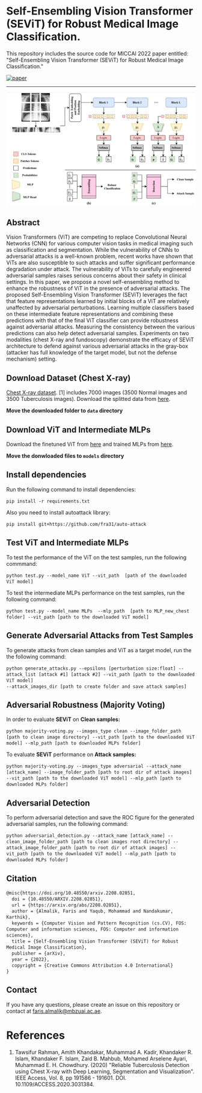 # Self-Ensembling Vision Transformer (SEViT) for Robust Medical Image Classification. 
This repository includes the source code for MICCAI 2022 paper entitled: "Self-Ensembling Vision Transformer (SEViT) for Robust Medical Image Classification."

[![paper](https://img.shields.io/badge/arXiv-Paper-<COLOR>.svg)](https://arxiv.org/abs/2208.02851)

<hr />


![Method](Figures/Method.jpg)

## Abstract 
Vision Transformers (ViT) are competing to replace Convolutional Neural Networks (CNN) for various computer vision tasks in medical imaging such as classification and segmentation. While the vulnerability of CNNs to adversarial attacks is a well-known problem, recent works have shown that ViTs are also susceptible to such attacks
and suffer significant performance degradation under attack. The vulnerability of ViTs to carefully engineered adversarial samples raises serious concerns about their safety in clinical settings. In this paper, we propose a novel self-ensembling method to enhance the robustness of ViT in the presence of adversarial attacks. The proposed Self-Ensembling Vision Transformer (SEViT) leverages the fact that feature representations learned by initial blocks of a ViT are relatively unaffected by adversarial perturbations. Learning multiple classifiers based on these intermediate feature representations and combining these predictions with that of the final ViT classifier can provide robustness against adversarial attacks. Measuring the consistency between the various predictions can also help detect adversarial samples. Experiments on two modalities (chest X-ray and fundoscopy) demonstrate the efficacy of SEViT architecture to defend against various adversarial attacks in the gray-box (attacker has full knowledge of the target model, but not the defense mechanism) setting.

## Download Dataset (Chest X-ray)
[Chest X-ray dataset](https://www.kaggle.com/datasets/tawsifurrahman/tuberculosis-tb-chest-xray-dataset).
[1] includes 7000 images (3500 Normal images and 3500 Tuberculosis images). Download the splitted data from [here](https://drive.google.com/drive/folders/1XmdB37YowEHQTak2rU2iqyzHK8WBF7pO?usp=sharing). 

**Move the downloaded folder to `data` directory**

## Download ViT and Intermediate MLPs
Download the finetuned ViT from [here](https://drive.google.com/file/d/1NulESf8t8Lh7VAOn0nzpURZvYgcUzIaN/view?usp=sharing) and trained MLPs from [here](https://drive.google.com/drive/folders/11nZJuhJhBDqU52EGWU8VFFORoMGtBgiH?usp=sharing). 

**Move the donwloaded files to `models` directory**

## Install dependencies
Run the following command to install dependencies: 

```
pip install -r requirements.txt
```

Also you need to install autoattack library:

```
pip install git+https://github.com/fra31/auto-attack
```
## Test ViT and Intermediate MLPs 
To test the performance of the ViT on the test samples, run the following commmand: 

```
python test.py --model_name ViT --vit_path  [path of the downloaded ViT model]
````

To test the intermediate MLPs performance on the test samples, run the following command: 

```
python test.py --model_name MLPs  --mlp_path  [path to MLP_new_chest folder] --vit_path [path to the downloaded ViT model]
```


## Generate Adversarial Attacks from Test Samples
To generate attacks from clean samples and ViT as a target model, run the the following command: 

```
python generate_attacks.py --epsilons [perturbation size:float] --attack_list [attack #1] [attack #2] --vit_path [path to the downloaded ViT model]  
--attack_images_dir [path to create folder and save attack samples]
```

## Adversarial Robustness (Majority Voting)
In order to evaluate **SEViT** on **Clean samples:** 

```
python majority-voting.py --images_type clean --image_folder_path [path to clean image directory] --vit_path [path to the downloaded ViT model] --mlp_path [path to downloaded MLPs folder]
```

To evaluate **SEViT** performance on **Attack samples:**

```
python majority-voting.py --images_type adversarial --attack_name [attack_name] --image_folder_path [path to root dir of attack images] --vit_path [path to the downloaded ViT model] --mlp_path [path to downloaded MLPs folder]
```

## Adversarial Detection
To perform adversarial detection and save the ROC figure for the generated adversarial samples, run the following command: 

```
python adversarial_detection.py --attack_name [attack_name] --clean_image_folder_path [path to clean images root directory] --attack_image_folder_path [path to root dir of attack images] --vit_path [path to the downloaded ViT model] --mlp_path [path to downloaded MLPs folder]
```

## Citation
```
@misc{https://doi.org/10.48550/arxiv.2208.02851,
  doi = {10.48550/ARXIV.2208.02851},
  url = {https://arxiv.org/abs/2208.02851},
  author = {Almalik, Faris and Yaqub, Mohammad and Nandakumar, Karthik},
  keywords = {Computer Vision and Pattern Recognition (cs.CV), FOS: Computer and information sciences, FOS: Computer and information sciences},
  title = {Self-Ensembling Vision Transformer (SEViT) for Robust Medical Image Classification},
  publisher = {arXiv},
  year = {2022},
  copyright = {Creative Commons Attribution 4.0 International}
}

```

## Contact
If you have any questions, please create an issue on this repository or contact at faris.almalik@mbzuai.ac.ae.


# References
1. Tawsifur Rahman, Amith Khandakar, Muhammad A. Kadir, Khandaker R. Islam, Khandaker F. Islam, Zaid B. Mahbub, Mohamed Arselene Ayari, Muhammad E. H. Chowdhury. (2020) "Reliable Tuberculosis Detection using Chest X-ray with Deep Learning, Segmentation and Visualization". IEEE Access, Vol. 8, pp 191586 - 191601. DOI. 10.1109/ACCESS.2020.3031384.
